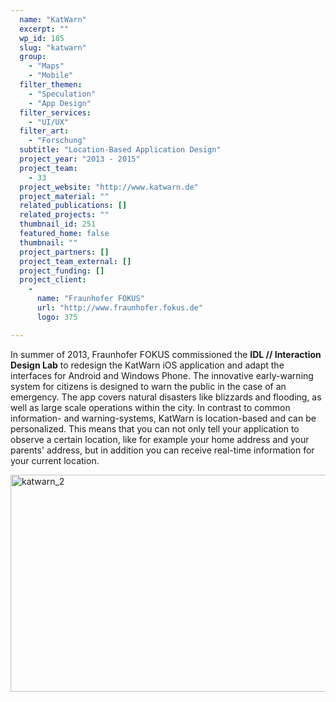 ```yaml
---
  name: "KatWarn"
  excerpt: ""
  wp_id: 185
  slug: "katwarn"
  group: 
    - "Maps"
    - "Mobile"
  filter_themen: 
    - "Speculation"
    - "App Design"
  filter_services: 
    - "UI/UX"
  filter_art: 
    - "Forschung"
  subtitle: "Location-Based Application Design"
  project_year: "2013 - 2015"
  project_team: 
    - 33
  project_website: "http://www.katwarn.de"
  project_material: ""
  related_publications: []
  related_projects: ""
  thumbnail_id: 251
  featured_home: false
  thumbnail: ""
  project_partners: []
  project_team_external: []
  project_funding: []
  project_client: 
    - 
      name: "Fraunhofer FOKUS"
      url: "http://www.fraunhofer.fokus.de"
      logo: 375

---
```

In summer of 2013, Fraunhofer FOKUS commissioned the <strong>IDL // Interaction Design Lab</strong> to redesign the KatWarn iOS application and adapt the interfaces for Android and Windows Phone. The innovative early-warning system for citizens is designed to warn the public in the case of an emergency. The app covers natural disasters like blizzards and flooding, as well as large scale operations within the city. In contrast to common information- and warning-systems, KatWarn is location-based and can be personalized. This means that you can not only tell your application to observe a certain location, like for example your home address and your parents' address, but in addition you can receive real-time information for your current location.

<a href="http://dev.jorditost.com/idl/wp-content/uploads/2015/11/katwarn_2.jpg"><img class="alignnone wp-image-252 size-content-image" src="http://dev.jorditost.com/idl/wp-content/uploads/2015/11/katwarn_2-660x347.jpg" alt="katwarn_2" width="660" height="347" /></a>